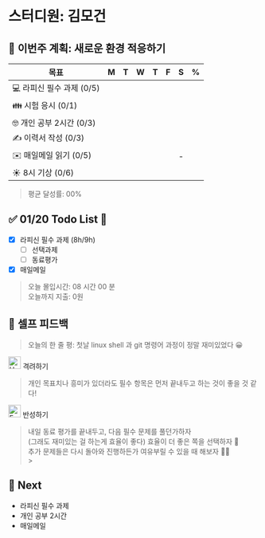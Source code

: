 # 스터디원: 김모건

## 🚀 이번주 계획: 새로운 환경 적응하기

| 목표                      | M   | T   | W   | T   | F   | S   | %   |
| ------------------------- | --- | --- | --- | --- | --- | --- | --- |
| 💻 라피신 필수 과제 (0/5) |     |     |     |     |     |     |     |
| 👪 시험 응시 (0/1)        |     |     |     |     |     |     |     |
| 🤓 개인 공부 2시간 (0/3)  |     |     |     |     |     |     |     |
| ✍️ 이력서 작성 (0/3)      |     |     |     |     |     |     |     |
| ✉️ 매일메일 읽기 (0/5)    |     |     |     |     |     | -   |     |
| ☀️ 8시 기상 (0/6)         |     |     |     |     |     |     |     |

> 평균 달성률: 00% <br>

## ✅ 01/20 Todo List 🌅

- [x] 라피신 필수 과제 (8h/9h)
  - [ ] 선택과제
  - [ ] 동료평가
- [x] 매일메일

> 오늘 몰입시간: 08 시간 00 분<br>
> 오늘까지 지출: 0원<br>

## 🎉 셀프 피드백

> 오늘의 한 줄 평: 첫날 linux shell 과 git 명령어 과정이 정말 재미있었다 😀<br>

<img src="https://raw.githubusercontent.com/Tarikul-Islam-Anik/Animated-Fluent-Emojis/master/Emojis/Smilies/Hugging%20Face.png" alt="Hugging Face" width="25" height="25"> 격려하기</img>

> 개인 목표치나 흥미가 있더라도 필수 항목은 먼저 끝내두고 하는 것이 좋을 것 같다! <br>

<img src="https://raw.githubusercontent.com/Tarikul-Islam-Anik/Animated-Fluent-Emojis/master/Emojis/Smilies/Face%20with%20Monocle.png" alt="Face with Monocle" width="25" height="25"> 반성하기</img>

> 내일 동료 평가를 끝내두고, 다음 필수 문제를 풀던가하자 <br>
> (그래도 재미있는 걸 하는게 효율이 좋다) 효율이 더 좋은 쪽을 선택하자 🤔<br>
> 추가 문제들은 다시 돌아와 진행하든가 여유부릴 수 있을 때 해보자 👏👏<br> > <br>

## 🌱 Next

- 라피신 필수 과제
- 개인 공부 2시간
- 매일메일
